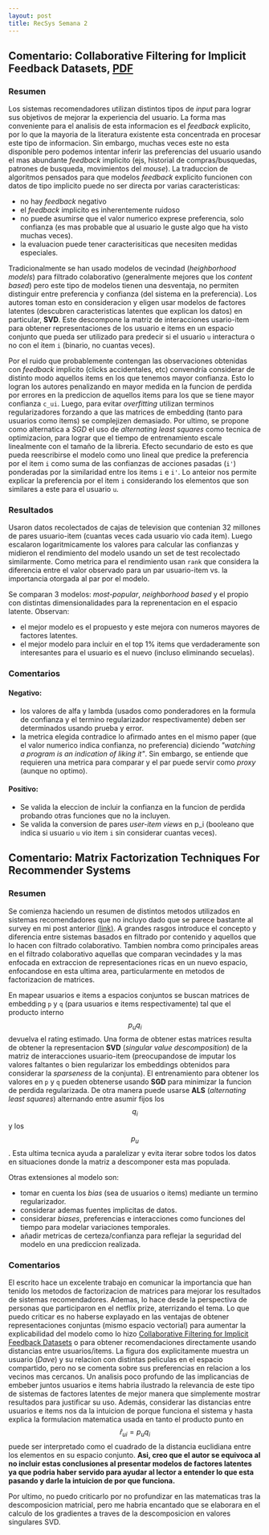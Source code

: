```yaml
---
layout: post
title: RecSys Semana 2
---
```


## Comentario: Collaborative Filtering for Implicit Feedback Datasets, [PDF](http://yifanhu.net/PUB/cf.pdf)

### Resumen

Los sistemas recomendadores utilizan distintos tipos de *input* para lograr sus objetivos de mejorar la experiencia del usuario. 
La forma mas conveniente para el analisis de esta informacion es el *feedback* explicito, por lo que la mayoria de la literatura existente esta concentrada en procesar este tipo de informacion.
Sin embargo, muchas veces este no esta disponible pero podemos intentar inferir las preferencias del usuario usando el mas abundante *feedback* implicito (ejs, historial de compras/busquedas, patrones de busqueda, movimientos del *mouse*).
La traduccion de algoritmos pensados para que modelos *feedback* explicito funcionen con datos de tipo implicito puede no ser directa por varias caracteristicas:

- no hay *feedback* negativo
- el *feedback* implicito es inherentemente ruidoso
- no puede asumirse que el valor numerico exprese preferencia, solo confianza (es mas probable que al usuario le guste algo que ha visto muchas veces).
- la evaluacion puede tener caracterisiticas que necesiten medidas especiales.

Tradicionalmente se han usado modelos de vecindad (*heighborhood models*) para filtrado colaborativo (generalmente mejores que los *content based*) pero este tipo de modelos tienen una desventaja, no permiten distinguir entre preferencia y confianza (del sistema en la preferencia).
Los autores toman esto en consideracion y eligen usar modelos de factores latentes (descubren caracteristicas latentes que explican los datos) en particular, **SVD**.
Este descompone la matriz de interacciones usario-item para obtener representaciones de los usuario e items en un espacio conjunto que pueda ser utilizado para predecir si el usuario `u` interactura o no con el item `i` (binario, no cuantas veces).

Por el ruido que probablemente contengan las observaciones obtenidas con *feedback* implicito (clicks accidentales, etc) convendría considerar de distinto modo aquellos items en los que tenemos mayor confianza.
Esto lo logran los autores penalizando en mayor medida en la funcion de perdida por errores en la prediccion de aquellos items para los que se tiene mayor confianza `c_ui`.
Luego, para evitar *overfitting* utilizan terminos regularizadores forzando a que las matrices de embedding (tanto para usuarios como items) se complejizen demasiado.
Por ultimo, se propone como alternatica a *SGD* el uso de *alternating least squares* como tecnica de optimizacion, para lograr que el tiempo de entrenamiento escale linealmente con el tamaño de la libreria.
Efecto secundario de esto es que pueda reescribirse el modelo como uno lineal que predice la preferencia por el item `i` como suma de las confianzas de acciones pasadas (`i'`) ponderadas por la similaridad entre los items `i` e `i'`.
Lo anteior nos permite explicar la preferencia por el item `i` considerando los elementos que son similares a este para el usuario `u`.

### Resultados

Usaron datos recolectados de cajas de television que contenian 32 millones de pares usuario-item (cuantas veces cada usuario vio cada item).
Luego escalaron logaritmicamente los valores para calcular las confianzas y midieron el rendimiento del modelo usando un set de test recolectado similarmente.
Como metrica para el rendimiento usan `rank` que considera la diferencia entre el valor observado para un par usuario-item vs. la importancia otorgada al par por el modelo.

Se comparan 3 modelos: *most-popular*, *neighborhood based* y el propio con distintas dimensionalidades para la reprenentacion en el espacio latente.
Observan:

 - el mejor modelo es el propuesto y este mejora con numeros mayores de factores latentes.
 - el mejor modelo para incluir en el top 1% items que verdaderamente son interesantes para el usuario es el nuevo (incluso eliminando secuelas).

### Comentarios

#### Negativo:

* los valores de alfa y lambda (usados como ponderadores en la formula de confianza y el termino regularizador respectivamente) deben ser determinados usando prueba y error.
* la metrica elegida contradice lo afirmado antes en el mismo paper (que el valor numerico indica confianza, no preferencia) diciendo *"watching a program is an indication of liking it"*. Sin embargo, se entiende que requieren una metrica para comparar y el par puede servir como *proxy* (aunque no optimo).

#### Positivo:

* Se valida la eleccion de incluir la confianza en la funcion de perdida probando otras funciones que no la incluyen.
* Se valida la conversion de pares *user-item views* en p_i (booleano que indica si usuario `u` vio item `i` sin considerar cuantas veces).


## Comentario: Matrix Factorization Techniques For Recommender Systems

### Resumen

Se comienza haciendo un resumen de distintos metodos utilizados en sistemas recomendadores que no incluyo dado que se parece bastante al survey en mi post anterior [(link)](https://ceyzaguirre4.github.io/Semana-1/).
A grandes rasgos introduce el concepto y diferencia entre sistemas basados en filtrado por contenido y aquellos que lo hacen con filtrado colaborativo.
Tambien nombra como principales areas en el filtrado colaborativo aquellas que comparan vecindades y la mas enfocada en extraccion de representaciones ricas en un nuevo espacio, enfocandose en esta ultima area, particularmente en metodos de factorizacion de matrices.

En mapear usuarios e items a espacios conjuntos se buscan matrices de embedding `p` y `q` (para usuarios e items respectivamente) tal que el producto interno $$p_u q_i$$ devuelva el rating estimado.
Una forma de obtener estas matrices resulta de obtener la representacion **SVD** (*singular value descomposition*) de la matriz de interacciones usuario-item (preocupandose de imputar los valores faltantes o bien regularizar los embeddings obtenidos para considerar la *sparseness* de la conjunta).
El entrenamiento para obtener los valores en `p` y `q` pueden obtenerse usando **SGD** para minimizar la funcion de perdida regularizada. De otra manera puede usarse **ALS** (*alternating least squares*) alternando entre asumir fijos los $$q_i$$ y los $$p_u$$.
Esta ultima tecnica ayuda a paralelizar y evita iterar sobre todos los datos en situaciones donde la matriz a descomponer esta mas populada.

Otras extensiones al modelo son:

* tomar en cuenta los *bias* (sea de usuarios o items) mediante un termino regularizador.
* considerar ademas fuentes implicitas de datos.
* considerar *biases*, preferencias e interacciones como funciones del tiempo para modelar variaciones temporales.
* añadir metricas de certeza/confianza para reflejar la seguridad del modelo en una prediccion realizada.

### Comentarios

El escrito hace un excelente trabajo en comunicar la importancia que han tenido los metodos de factorizacion de matrices para mejorar los resultados de sistemas recomendadores. Ademas, lo hace desde la perspectiva de personas que participaron en el netflix prize, aterrizando el tema.
Lo que puedo criticar es no haberse explayado en las ventajas de obtener representaciones conjuntas (mismo espacio vectorial) para aumentar la explicabilidad del modelo como lo hizo [Collaborative Filtering for Implicit Feedback Datasets](http://yifanhu.net/PUB/cf.pdf) o para obtener recomendaciones directamente usando distancias entre usuarios/items.
La figura dos explicitamente muestra un usuario (*Dave*) y su relacion con distintas peliculas en el espacio compartido, pero no se comenta sobre sus preferencias en relacion a los vecinos mas cercanos.
Un analisis poco profundo de las implicancias de embeber juntos usuarios e items habria ilustrado la relevancia de este tipo de sistemas de factores latentes de mejor manera que simplemente mostrar resultados para justificar su uso.
Además, considerar las distancias entre usuarios e items nos da la intuicion de porque funciona el sistema y hasta explica la formulacion matematica usada en tanto el producto punto en $$ \hat r_{ui} = p_u q_i $$ puede ser interpretado como el cuadrado de la distancia euclidiana entre los elementos en su espacio conjunto.
**Asi, creo que el autor se equivoca al no incluir estas conclusiones al presentar modelos de factores latentes ya que podria haber servido para ayudar al lector a entender lo que esta pasando y darle la intuicion de por que funciona.**


Por ultimo, no puedo criticarlo por no profundizar en las matematicas tras la descomposicion matricial, pero me habria encantado que se elaborara en el calculo de los gradientes a traves de la descomposicion en valores singulares SVD.
